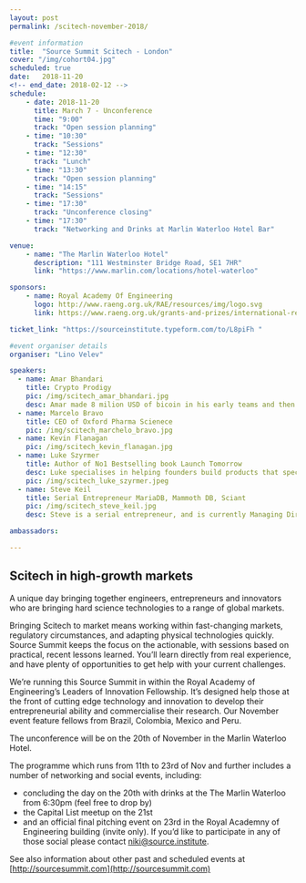 ```yaml
---
layout: post
permalink: /scitech-november-2018/

#event information
title:  "Source Summit Scitech - London"
cover: "/img/cohort04.jpg"
scheduled: true
date:   2018-11-20
<!-- end_date: 2018-02-12 -->
schedule:
    - date: 2018-11-20
      title: March 7 - Unconference
      time: "9:00"
      track: "Open session planning"
    - time: "10:30"
      track: "Sessions"
    - time: "12:30"
      track: "Lunch"
    - time: "13:30"
      track: "Open session planning"
    - time: "14:15"
      track: "Sessions"
    - time: "17:30"
      track: "Unconference closing"
    - time: "17:30"
      track: "Networking and Drinks at Marlin Waterloo Hotel Bar"

venue:
    - name: "The Marlin Waterloo Hotel"
      description: "111 Westminster Bridge Road, SE1 7HR"
      link: "https://www.marlin.com/locations/hotel-waterloo"

sponsors:
    - name: Royal Academy Of Engineering
      logo: http://www.raeng.org.uk/RAE/resources/img/logo.svg
      link: https://www.raeng.org.uk/grants-and-prizes/international-research-and-collaborations/newton-fund-programmes/leaders-in-innovation-fellowships

ticket_link: "https://sourceinstitute.typeform.com/to/L8piFh "

#event organiser details
organiser: "Lino Velev"

speakers:
  - name: Amar Bhandari
    title: Crypto Prodigy
    pic: /img/scitech_amar_bhandari.jpg
    desc: Amar made 8 milion USD of bicoin in his early teams and then lost them before he was 20. Currently he's a serial entrepreneur in the crypto space and is on the back of a major exit
  - name: Marcelo Bravo
    title: CEO of Oxford Pharma Scienece
    pic: /img/scitech_marchelo_bravo.jpg
  - name: Kevin Flanagan
    pic: /img/scitech_kevin_flanagan.jpg
  - name: Luke Szyrmer
    title: Author of No1 Bestselling book Launch Tomorrow
    desc: Luke specialises in helping founders build products that specific people really want, using digital marketing techniques like landing pages. He works with accelerators, startups and corporates and also co-organises Europe's largest Lean Startup meetup in London.
    pic: /img/scitech_luke_szyrmer.jpeg
  - name: Steve Keil
    title: Serial Entrepreneur MariaDB, Mammoth DB, Sciant
    pic: /img/scitech_steve_keil.jpg
    desc: Steve is a serial entrepreneur, and is currently Managing Director for Bulgaria of MariaDB. He's accompolikshed multiple exits, including selling companies to VMWare and Axway. Before MariaDB, Steve was CEO of MammothDB, ananalytics database that was used by customers such as DHL and Cisco Systems. He has over 20 years of experience in growing startups, and leverages this knowledge through part-time teaching and speaking in the EU region. He's an associate professor of entrepreneurship at the American University, and some of his talks have been highlighted globally, including his Ted.com (https://www.ted.com/talks/steve_keil_a_manifesto_for_play_for_bulgaria_and_beyond) talk on Play at Work.

ambassadors:

---
```

## Scitech in high-growth markets

A unique day bringing together engineers, entrepreneurs and innovators who are bringing hard science technologies to a range of global markets.

Bringing Scitech to market means working within fast-changing markets, regulatory circumstances, and adapting physical technologies quickly. Source Summit keeps the focus on the actionable, with sessions based on practical, recent lessons learned. You’ll learn directly from real experience, and have plenty of opportunities to get help with your current challenges.

We’re running this Source Summit in within the Royal Academy of Engineering’s Leaders of Innovation Fellowship. It’s designed help those at the front of cutting edge technology and innovation to develop their entrepreneurial ability and commercialise their research. Our November event feature fellows from Brazil, Colombia, Mexico and Peru.

The unconference will be on the 20th of November in the Marlin Waterloo Hotel.

The programme which runs from 11th to 23rd of Nov and further includes a number of networking and social events, including:
- concluding the day on the 20th with drinks at the The Marlin Waterloo from 6:30pm (feel free to drop by)
- the Capital List meetup on the 21st
- and an official final pitching event on 23rd in the Royal Academny of Engineering building (invite only). If you’d like to participate in any of those social please contact [niki@source.institute](mailto:niki@source.institute).


See also information about other past and scheduled events at [http://sourcesummit.com](http://sourcesummit.com)
